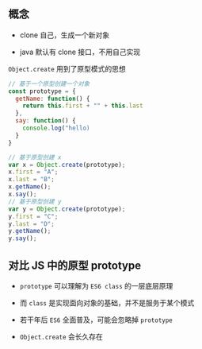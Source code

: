 ## 概念

- clone 自己，生成一个新对象

- java 默认有 clone 接口，不用自己实现

``` Object.create ``` 用到了原型模式的思想

```JavaScript
// 基于一个原型创建一个对象
const prototype = {
  getName: function() {
    return this.first + "" + this.last
  },
  say: function() {
    console.log("hello)
  }
}

// 基于原型创建 x
var x = Object.create(prototype);
x.first = "A";
x.last = "B";
x.getName();
x.say();
// 基于原型创建 y
var y = Object.create(prototype);
y.first = "C";
y.last = "D";
y.getName();
y.say();
```

## 对比 JS 中的原型 prototype

- ``` prototype ``` 可以理解为 ``` ES6 class ``` 的一层底层原理

- 而 ``` class ``` 是实现面向对象的基础，并不是服务于某个模式

- 若干年后 ``` ES6 ``` 全面普及，可能会忽略掉 ``` prototype ```

- ``` Object.create ``` 会长久存在

